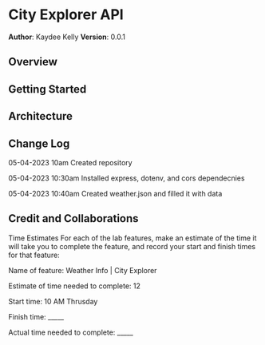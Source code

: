 # City Explorer API

**Author**: Kaydee Kelly
**Version**: 0.0.1 

## Overview
<!-- Provide a high level overview of what this application is and why you are building it, beyond the fact that it's an assignment for this class. (i.e. What's your problem domain?) -->

## Getting Started
<!-- What are the steps that a user must take in order to build this app on their own machine and get it running? -->

## Architecture
<!-- Provide a detailed description of the application design. What technologies (languages, libraries, etc) you're using, and any other relevant design information. -->

## Change Log
<!-- Use this area to document the iterative changes made to your application as each feature is successfully implemented. Use time stamps. Here's an example: --->

05-04-2023 10am Created repository

05-04-2023 10:30am Installed express, dotenv, and cors dependecnies

05-04-2023 10:40am Created weather.json and filled it with data

## Credit and Collaborations
<!-- Give credit (and a link) to other people or resources that helped you build this application. -->
Time Estimates
For each of the lab features, make an estimate of the time it will take you to complete the feature, and record your start and finish times for that feature:

Name of feature: Weather Info | City Explorer

Estimate of time needed to complete: 12

Start time: 10 AM Thrusday

Finish time: _____

Actual time needed to complete: _____